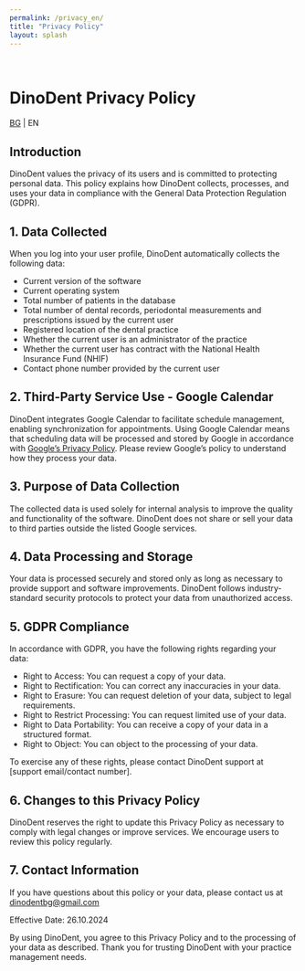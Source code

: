 ```yaml
---
permalink: /privacy_en/
title: "Privacy Policy"
layout: splash
---
```

<br>

# DinoDent Privacy Policy
[BG](/privacy_bg/) | EN

## Introduction

DinoDent values the privacy of its users and is committed to protecting personal data. This policy explains how DinoDent collects, processes, and uses your data in compliance with the General Data Protection Regulation (GDPR).

## 1. Data Collected

When you log into your user profile, DinoDent automatically collects the following data:

- Current version of the software
- Current operating system
- Total number of patients in the database
- Total number of dental records, periodontal measurements and prescriptions issued by the current user
- Registered location of the dental practice
- Whether the current user is an administrator of the practice
- Whether the current user has contract with the National Health Insurance Fund (NHIF)
- Contact phone number provided by the current user

## 2. Third-Party Service Use - Google Calendar

DinoDent integrates Google Calendar to facilitate schedule management, enabling synchronization for appointments. Using Google Calendar means that scheduling data will be processed and stored by Google in accordance with [Google’s Privacy Policy](https://policies.google.com/privacy?hl=en-US). Please review Google’s policy to understand how they process your data.

## 3. Purpose of Data Collection

The collected data is used solely for internal analysis to improve the quality and functionality of the software. DinoDent does not share or sell your data to third parties outside the listed Google services.

## 4. Data Processing and Storage

Your data is processed securely and stored only as long as necessary to provide support and software improvements. DinoDent follows industry-standard security protocols to protect your data from unauthorized access.

## 5. GDPR Compliance

In accordance with GDPR, you have the following rights regarding your data:

- Right to Access: You can request a copy of your data.
- Right to Rectification: You can correct any inaccuracies in your data.
- Right to Erasure: You can request deletion of your data, subject to legal requirements.
- Right to Restrict Processing: You can request limited use of your data.
- Right to Data Portability: You can receive a copy of your data in a structured format.
- Right to Object: You can object to the processing of your data.

To exercise any of these rights, please contact DinoDent support at [support email/contact number].

## 6. Changes to this Privacy Policy

DinoDent reserves the right to update this Privacy Policy as necessary to comply with legal changes or improve services. We encourage users to review this policy regularly.

## 7. Contact Information

If you have questions about this policy or your data, please contact us at [dinodentbg@gmail.com](mailto:dinodentbg@gmail.com)

Effective Date: 26.10.2024

By using DinoDent, you agree to this Privacy Policy and to the processing of your data as described. Thank you for trusting DinoDent with your practice management needs.